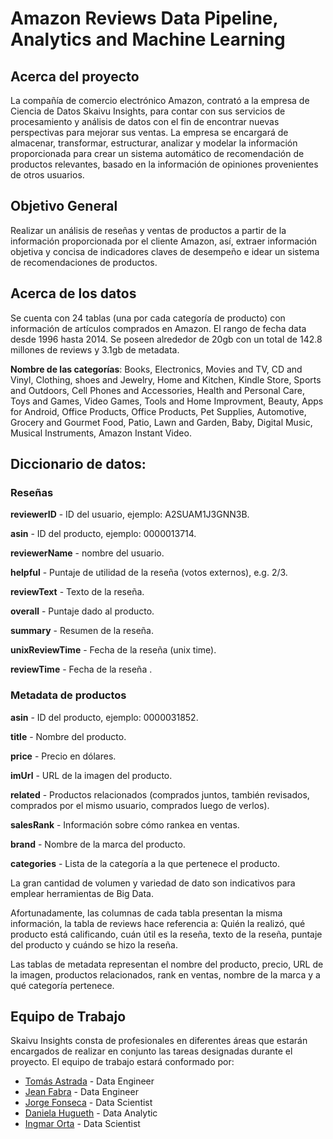 
# Amazon Reviews Data Pipeline, Analytics and Machine Learning 

## Acerca del proyecto

La compañía de comercio electrónico Amazon, contrató a la empresa de Ciencia de Datos Skaivu Insights, para contar con sus servicios de procesamiento y análisis de datos con el fin de encontrar nuevas perspectivas para mejorar sus ventas. La empresa se encargará de almacenar, transformar, estructurar, analizar y modelar la información proporcionada para crear un sistema automático de recomendación de productos relevantes, basado en la información de opiniones provenientes de otros usuarios.

## Objetivo General

Realizar un análisis de reseñas y ventas de productos a partir de la información proporcionada por el cliente Amazon, así, extraer información objetiva y concisa de indicadores claves de desempeño e idear un sistema de recomendaciones de productos. 

## Acerca de los datos

Se cuenta con 24 tablas (una por cada categoría de producto) con información de artículos comprados en Amazon. El rango de fecha data desde 1996 hasta 2014. Se poseen alrededor de 20gb con un total de 142.8 millones de reviews y 3.1gb de metadata.

**Nombre de las categorías**: Books, Electronics, Movies and TV, CD and Vinyl, Clothing, shoes and Jewelry, Home and Kitchen, Kindle Store, Sports and Outdoors, Cell Phones and Accessories, Health and Personal Care, Toys and Games, Video Games, Tools and Home Improvment, Beauty, Apps for Android, Office Products, Office Products, Pet Supplies, Automotive, Grocery and Gourmet Food, Patio, Lawn and Garden, Baby, Digital Music, Musical Instruments, Amazon Instant Video.

## **Diccionario de datos:**

### **Reseñas**

**reviewerID** - ID del usuario, ejemplo: A2SUAM1J3GNN3B.

**asin** - ID del producto, ejemplo: 0000013714.

**reviewerName** - nombre del usuario.

**helpful** - Puntaje de utilidad de la reseña (votos externos), e.g. 2/3.

**reviewText** - Texto de la reseña.

**overall** - Puntaje dado al producto.

**summary** - Resumen de la reseña.

**unixReviewTime** - Fecha de la reseña (unix time).

**reviewTime** - Fecha de la reseña .


### **Metadata de productos**

**asin** - ID del producto, ejemplo: 0000031852.

**title** - Nombre del producto.

**price** - Precio en dólares.

**imUrl** - URL de la imagen del producto.

**related** - Productos relacionados (comprados juntos, también revisados, comprados por el mismo usuario, comprados luego de verlos).

**salesRank** - Información sobre cómo rankea en ventas.

**brand** - Nombre de la marca del producto.

**categories** - Lista de la categoría a la que pertenece el producto.

La gran cantidad de volumen y variedad de dato son indicativos para emplear herramientas de Big Data. 

Afortunadamente, las columnas de cada tabla presentan la misma información, la tabla de reviews hace referencia a: Quién la realizó, qué producto está calificando, cuán útil es la reseña, texto de la reseña, puntaje del producto y cuándo se hizo la reseña. 

Las tablas de metadata representan el nombre del producto, precio, URL de la imagen, productos relacionados, rank en ventas, nombre de la marca y a qué categoría pertenece. 

## Equipo de Trabajo

Skaivu Insights consta de profesionales en diferentes áreas que estarán encargados de realizar en conjunto las tareas designadas durante el proyecto. El equipo de trabajo estará conformado por: 

* [Tomás Astrada](https://www.linkedin.com/in/tom%C3%A1s-astrada-370b73171/) - Data Engineer
* [Jean Fabra](https://www.linkedin.com/in/jeanfabra/) - Data Engineer 
* [Jorge Fonseca](https://www.linkedin.com/in/jorge-fonseca-alba-83433b117/) - Data Scientist 
* [Daniela Hugueth](https://www.linkedin.com/in/dhugueth/) - Data Analytic
* [Ingmar Orta](https://www.linkedin.com/in/ingmarorta/) - Data Scientist

